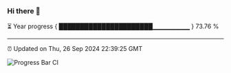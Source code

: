 ### Hi there 👋

⏳ Year progress { ██████████████████████▁▁▁▁▁▁▁▁ } 73.76 %

---

⏰ Updated on Thu, 26 Sep 2024 22:39:25 GMT

![Progress Bar CI](https://github.com/IshwaranRudhara/GIT-ACTION/workflows/Progress%20Bar%20CI/badge.svg)
